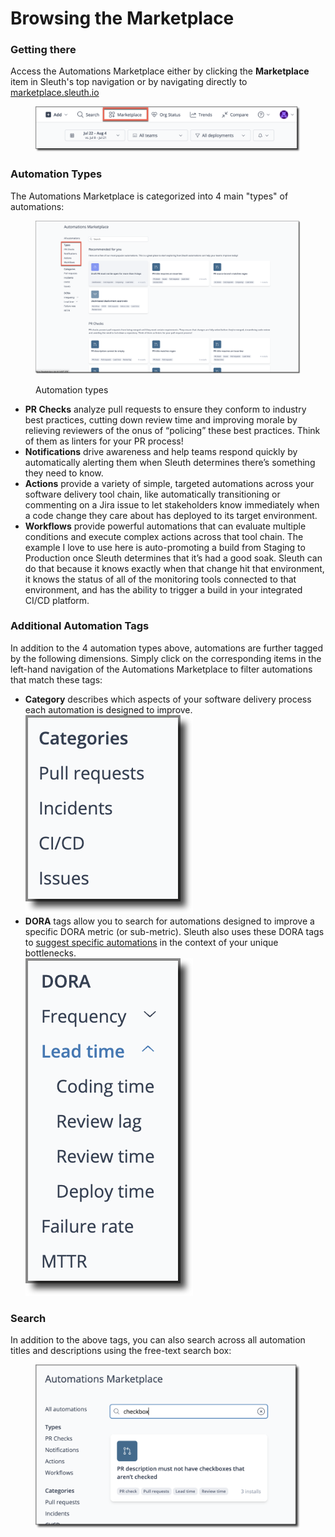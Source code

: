 # Browsing the Marketplace

### Getting there

Access the Automations Marketplace either by clicking the **Marketplace** item in Sleuth's top navigation or by navigating directly to [marketplace.sleuth.io](http://marketplace.sleuth.io)

<figure><img src="../.gitbook/assets/image (102).png" alt=""><figcaption></figcaption></figure>

### Automation Types

The Automations Marketplace is categorized into 4 main "types" of automations:

<figure><img src="../.gitbook/assets/image (104).png" alt=""><figcaption><p>Automation types</p></figcaption></figure>

* **PR Checks** analyze pull requests to ensure they conform to industry best practices, cutting down review time and improving morale by relieving reviewers of the onus of “policing” these best practices. Think of them as linters for your PR process!
* **Notifications** drive awareness and help teams respond quickly by automatically alerting them when Sleuth determines there’s something they need to know.
* **Actions** provide a variety of simple, targeted automations across your software delivery tool chain, like automatically transitioning or commenting on a Jira issue to let stakeholders know immediately when a code change they care about has deployed to its target environment.
* **Workflows** provide powerful automations that can evaluate multiple conditions and execute complex actions across that tool chain. The example I love to use here is auto-promoting a build from Staging to Production once Sleuth determines that it’s had a good soak. Sleuth can do that because it knows exactly when that change hit that environment, it knows the status of all of the monitoring tools connected to that environment, and has the ability to trigger a build in your integrated CI/CD platform.

### Additional Automation Tags

In addition to the 4 automation types above, automations are further tagged by the following dimensions. Simply click on the corresponding items in the left-hand navigation of the Automations Marketplace to filter automations that match these tags:

* **Category** describes which aspects of your software delivery process each automation is designed to improve.\
  &#x20;![](<../.gitbook/assets/image (114).png>)
* **DORA** tags allow you to search for automations designed to improve a specific DORA metric (or sub-metric). Sleuth also uses these DORA tags to [suggest specific automations](smart-suggestions.md) in the context of your unique bottlenecks.\
  ![](<../.gitbook/assets/image (115).png>)&#x20;

### Search

In addition to the above tags, you can also search across all automation titles and descriptions using the free-text search box:

<figure><img src="../.gitbook/assets/image (105).png" alt=""><figcaption></figcaption></figure>
